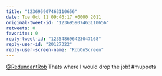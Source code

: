 ```yaml
---
title: "123695907463110656"
date: Tue Oct 11 09:46:17 +0000 2011
original-tweet-id: "123695907463110656"
retweets: 0
favorites: 0
reply-tweet-id: "123548696423047168"
reply-user-id: "20127322"
reply-user-screen-name: "RobOnScreen"
---
```

<a href="https://twitter.com/RedundantRob">@RedundantRob</a> Thats where I would drop the job! #muppets
